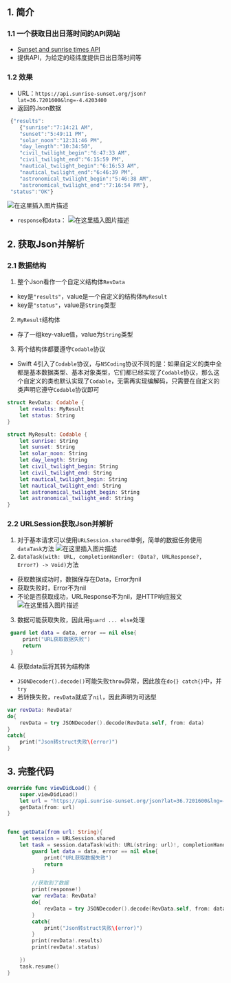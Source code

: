 ## 1. 简介
### 1.1 一个获取日出日落时间的API网站
- [Sunset and sunrise times API](https://sunrise-sunset.org/api)
- 提供API，为给定的经纬度提供日出日落时间等
### 1.2 效果
- URL：`https://api.sunrise-sunset.org/json?lat=36.7201600&lng=-4.4203400`
- 返回的Json数据

```javascript
 {"results":
    {"sunrise":"7:14:21 AM",
    "sunset":"5:49:11 PM",
    "solar_noon":"12:31:46 PM",
    "day_length":"10:34:50",
    "civil_twilight_begin":"6:47:33 AM",
    "civil_twilight_end":"6:15:59 PM",
    "nautical_twilight_begin":"6:16:53 AM",
    "nautical_twilight_end":"6:46:39 PM",
    "astronomical_twilight_begin":"5:46:38 AM",
    "astronomical_twilight_end":"7:16:54 PM"},
 "status":"OK"}
```

![在这里插入图片描述](https://img-blog.csdnimg.cn/2021020623351258.png?x-oss-process=image/watermark,type_ZmFuZ3poZW5naGVpdGk,shadow_10,text_aHR0cHM6Ly9ibG9nLmNzZG4ubmV0L3FxXzM1MDg3NDI1,size_16,color_FFFFFF,t_70)


- `response`和`data`：
![在这里插入图片描述](https://img-blog.csdnimg.cn/20210206233609154.png?x-oss-process=image/watermark,type_ZmFuZ3poZW5naGVpdGk,shadow_10,text_aHR0cHM6Ly9ibG9nLmNzZG4ubmV0L3FxXzM1MDg3NDI1,size_16,color_FFFFFF,t_70)
## 2. 获取Json并解析
### 2.1 数据结构
1. 整个Json看作一个自定义结构体`RevData`
- key是`"results"`，value是一个自定义的结构体`MyResult`
- key是`"status"`，value是`String`类型
2. `MyResult`结构体
- 存了一组key-value值，value为`String`类型
3. 两个结构体都要遵守`Codable`协议
- Swift 4引入了`Codable`协议，与`NSCoding`协议不同的是：如果自定义的类中全都是基本数据类型、基本对象类型，它们都已经实现了`Codable`协议，那么这个自定义的类也默认实现了`Codable`，无需再实现编解码，只需要在自定义的类声明它遵守`Codable`协议即可

```swift
struct RevData: Codable {
    let results: MyResult
    let status: String
}

struct MyResult: Codable {
    let sunrise: String
    let sunset: String
    let solar_noon: String
    let day_length: String
    let civil_twilight_begin: String
    let civil_twilight_end: String
    let nautical_twilight_begin: String
    let nautical_twilight_end: String
    let astronomical_twilight_begin: String
    let astronomical_twilight_end: String
}
```

### 2.2 URLSession获取Json并解析

1. 对于基本请求可以使用`URLSession.shared`单例，简单的数据任务使用`dataTask`方法
![在这里插入图片描述](https://img-blog.csdnimg.cn/20210207000007482.png?x-oss-process=image/watermark,type_ZmFuZ3poZW5naGVpdGk,shadow_10,text_aHR0cHM6Ly9ibG9nLmNzZG4ubmV0L3FxXzM1MDg3NDI1,size_16,color_FFFFFF,t_70)
2. `dataTask(with: URL, completionHandler: (Data?, URLResponse?, Error?) -> Void)`方法
- 获取数据成功时，数据保存在Data，Error为nil
- 获取失败时，Error不为nil
- 不论是否获取成功，URLResponse不为nil，是HTTP响应报文![在这里插入图片描述](https://img-blog.csdnimg.cn/20210207000649837.png?x-oss-process=image/watermark,type_ZmFuZ3poZW5naGVpdGk,shadow_10,text_aHR0cHM6Ly9ibG9nLmNzZG4ubmV0L3FxXzM1MDg3NDI1,size_16,color_FFFFFF,t_70)
3. 数据可能获取失败，因此用`guard ... else`处理

```swift
 guard let data = data, error == nil else{
     print("URL获取数据失败")
     return
 }
```
4. 获取data后将其转为结构体
- `JSONDecoder().decode()`可能失败`throw`异常，因此放在`do{} catch{}`中，并`try`
- 若转换失败，`revData`就成了`nil`，因此声明为可选型

```swift
var revData: RevData?
do{
    revData = try JSONDecoder().decode(RevData.self, from: data)
}
catch{
    print("Json转struct失败\(error)")
}
```
## 3. 完整代码

```swift
override func viewDidLoad() {
    super.viewDidLoad()
    let url = "https://api.sunrise-sunset.org/json?lat=36.7201600&lng=-4.4203400"
    getData(from: url)
}


func getData(from url: String){
    let session = URLSession.shared
    let task = session.dataTask(with: URL(string: url)!, completionHandler: { data, response, error in
        guard let data = data, error == nil else{
            print("URL获取数据失败")
            return
        }

        //获取到了数据
        print(response!)
        var revData: RevData?
        do{
            revData = try JSONDecoder().decode(RevData.self, from: data)
        }
        catch{
            print("Json转struct失败\(error)")
        }
        print(revData!.results)
        print(revData!.status)
        
    })
    task.resume()
}
```


